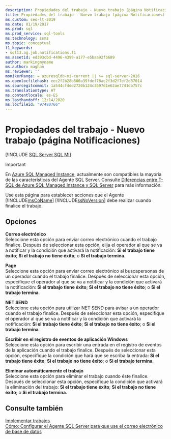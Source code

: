```yaml
---
description: Propiedades del trabajo - Nuevo trabajo (página Notificaciones)
title: Propiedades del trabajo - Nuevo trabajo (página Notificaciones)
ms.custom: seo-lt-2019
ms.date: 01/19/2017
ms.prod: sql
ms.prod_service: sql-tools
ms.technology: ssms
ms.topic: conceptual
f1_keywords:
- sql13.ag.job.notifications.f1
ms.assetid: ed393cbd-4496-4399-a177-e5baa92fb689
author: markingmyname
ms.author: maghan
ms.reviewer: ''
monikerRange: = azuresqldb-mi-current || >= sql-server-2016
ms.openlocfilehash: eec2f2b28b800a39fdef76ac2f3d2f7ef2d37014
ms.sourcegitcommit: 1a544cf4dd2720b124c3697d1e62ae7741db757c
ms.translationtype: HT
ms.contentlocale: es-ES
ms.lasthandoff: 12/14/2020
ms.locfileid: "97480766"
---
```

# <a name="job-properties---new-job-notifications-page"></a>Propiedades del trabajo - Nuevo trabajo (página Notificaciones)
[!INCLUDE [SQL Server SQL MI](../../includes/applies-to-version/sql-asdbmi.md)]

> [!IMPORTANT]  
> En [Azure SQL Managed Instance](/azure/sql-database/sql-database-managed-instance), actualmente son compatibles la mayoría de las características del Agente SQL Server. Consulte [Diferencias entre T-SQL de Azure SQL Managed Instance y SQL Server](/azure/sql-database/sql-database-managed-instance-transact-sql-information#sql-server-agent) para más información.

Use esta página para establecer acciones que el Agente [!INCLUDE[msCoName](../../includes/msconame_md.md)] [!INCLUDE[ssNoVersion](../../includes/ssnoversion-md.md)] debe realizar cuando finalice el trabajo.  
  
## <a name="options"></a>Opciones  
**Correo electrónico**  
Seleccione esta opción para enviar correo electrónico cuando el trabajo finalice. Después de seleccionar esta opción, elija el operador al que se va a notificar y la condición que activará la notificación: **Si el trabajo tiene éxito**; **Si el trabajo no tiene éxito**; o **Si el trabajo termina**.  
  
**Page**  
Seleccione esta opción para enviar correo electrónico al buscapersonas de un operador cuando el trabajo finalice. Después de seleccionar esta opción, especifique el operador al que se va a notificar y la condición que activará la notificación: **Si el trabajo tiene éxito**; **Si el trabajo no tiene éxito**; o **Si el trabajo termina**.  
  
**NET SEND**  
Seleccione esta opción para utilizar NET SEND para avisar a un operador cuando el trabajo finalice. Después de seleccionar esta opción, especifique el operador al que se va a notificar y la condición que activará la notificación: **Si el trabajo tiene éxito**; **Si el trabajo no tiene éxito**; o **Si el trabajo termina**.  
  
**Escribir en el registro de eventos de aplicación Windows**  
Seleccione esta opción para escribir una entrada en el registro de eventos de la aplicación cuando el trabajo finalice. Después de seleccionar esta opción, especifique la condición que hará que se escriba la entrada: **Si el trabajo tiene éxito**; **Si el trabajo no tiene éxito**; o **Si el trabajo termina**.  
  
**Eliminar automáticamente el trabajo**  
Seleccione esta opción para eliminar el trabajo cuando éste finalice. Después de seleccionar esta opción, especifique la condición que activará la eliminación del trabajo: **Si el trabajo tiene éxito**; **Si el trabajo no tiene éxito**; o **Si el trabajo termina**.  
  
## <a name="see-also"></a>Consulte también  
[Implementar trabajos](../../ssms/agent/implement-jobs.md)  
[Cómo: Configurar el Agente SQL Server para que use el correo electrónico de base de datos](../../relational-databases/database-mail/configure-sql-server-agent-mail-to-use-database-mail.md)  
